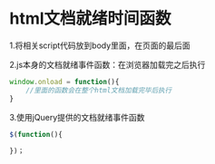 # html文档就绪时间函数

1.将相关script代码放到body里面，在页面的最后面

2.js本身的文档就绪事件函数：在浏览器加载完之后执行

```javascript
window.onload = function(){
    //里面的函数会在整个html文档加载完毕后执行
}
```

3.使用jQuery提供的文档就绪事件函数

```javascript
$(function(){
    
})；
```

